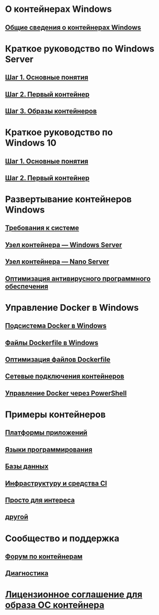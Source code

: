 # О контейнерах Windows
## [Общие сведения о контейнерах Windows](about/about_overview.md)

# Краткое руководство по Windows Server
## [Шаг 1. Основные понятия](quick_start/quick_start.md)
## [Шаг 2. Первый контейнер](quick_start/quick_start_windows_server.md)
## [Шаг 3. Образы контейнеров](quick_start/quick_start_images.md)

# Краткое руководство по Windows 10
## [Шаг 1. Основные понятия](quick_start/quick_start.md)
## [Шаг 2. Первый контейнер](quick_start/quick_start_windows_10.md)

# Развертывание контейнеров Windows
## [Требования к системе](deployment/system_requirements.md)
## [Узел контейнера — Windows Server](deployment/deployment.md)
## [Узел контейнера — Nano Server](deployment/deployment_nano.md)
## [Оптимизация антивирусного программного обеспечения](https://msdn.microsoft.com/en-us/windows/hardware/drivers/ifs/anti-virus-optimization-for-windows-containers)

# Управление Docker в Windows
## [Подсистема Docker в Windows](docker/configure_docker_daemon.md)
## [Файлы Dockerfile в Windows](docker/manage_windows_dockerfile.md)
## [Оптимизация файлов Dockerfile](docker/optimize_windows_dockerfile.md)
## [Сетевые подключения контейнеров](management/container_networking.md)
## [Управление Docker через PowerShell](https://github.com/Microsoft/Docker-PowerShell)

# Примеры контейнеров
## [Платформы приложений](samples.md#Application-Frameworks)
## [Языки программирования](samples.md#Programing-Languages)
## [Базы данных](samples.md#Databases)
## [Инфраструктуру и средства CI](samples.md#Infrastructure-and-CI-Tools)
## [Просто для интереса](samples.md#Just-for-Fun)
## [другой](samples.md#Other)


# Сообщество и поддержка
## [Форум по контейнерам](https://social.msdn.microsoft.com/Forums/en-US/home?forum=windowscontainers)
## [Диагностика](troubleshooting.md)

# [Лицензионное соглашение для образа ОС контейнера](Images_EULA.md)


<!--HONumber=Oct16_HO3-->


